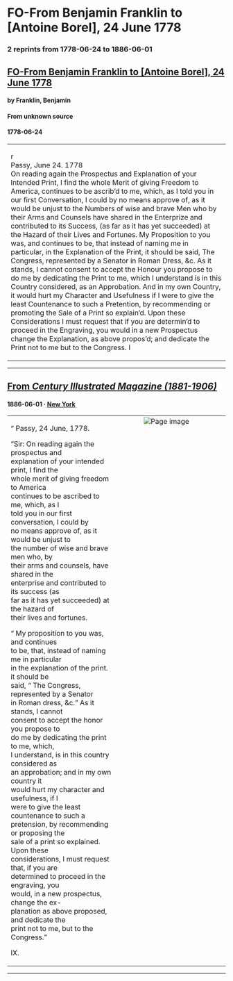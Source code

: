 
# FO-From Benjamin Franklin to [Antoine Borel], 24 June 1778

### 2 reprints from 1778-06-24 to 1886-06-01

## [FO-From Benjamin Franklin to [Antoine Borel], 24 June 1778](https://founders.archives.gov/documents/Franklin/01-26-02-0611)

#### by Franklin, Benjamin

#### From unknown source

#### 1778-06-24

<table style="width: 100%;"><tr><td style="width: 50%">

r  
Passy, June 24. 1778  
On reading again the Prospectus and Explanation of your Intended Print, I find the whole Merit of giving Freedom to America, continues to be ascrib’d to me, which, as I told you in our first Conversation, I could by no means approve of, as it would be unjust to the Numbers of wise and brave Men who by their Arms and Counsels have shared in the Enterprize and contributed to its Success, (as far as it has yet succeeded) at the Hazard of their Lives and Fortunes. My Proposition to you was, and continues to be, that instead of naming me in particular, in the Explanation of the Print, it should be said, The Congress, represented by a Senator in Roman Dress, &amp;c. As it stands, I cannot consent to accept the Honour you propose to do me by dedicating the Print to me, which I understand is in this Country considered, as an Approbation. And in my own Country, it would hurt my Character and Usefulness if I were to give the least Countenance to such a Pretention, by recommending or promoting the Sale of a Print so explain’d. Upon these Considerations I must request that if you are determin’d to proceed in the Engraving, you would in a new Prospectus change the Explanation, as above propos’d; and dedicate the Print not to me but to the Congress. I
</td></tr></table>

---

## [From _Century Illustrated Magazine (1881-1906)_](https://archive.org/details/sim_century-illustrated-monthly-magazine_1886-06_32_2/page/n94/mode/1up?view=theater)

#### 1886-06-01 &middot; [New York](http://dbpedia.org/resource/New_York_City)

<table style="width: 100%;"><tr><td style="width: 50%">

  
“ Passy, 24 June, 1778.  
  
“Sir: On reading again the prospectus and  
explanation of your intended print, I find the  
whole merit of giving freedom to America  
continues to be ascribed to me, which, as I  
told you in our first conversation, I could by  
no means approve of, as it would be unjust to  
the number of wise and brave men who, by  
their arms and counsels, have shared in the  
enterprise and contributed to its success (as  
far as it has yet succeeded) at the hazard of  
their lives and fortunes.  
  
“ My proposition to you was, and continues  
to be, that, instead of naming me in particular  
in the explanation of the print. it should be  
said, “ The Congress, represented by a Senator  
in Roman dress, &amp;c.” As it stands, I cannot  
consent to accept the honor you propose to  
do me by dedicating the print to me, which,  
I understand, is in this country considered as  
an approbation; and in my own country it  
would hurt my character and usefulness, if I  
were to give the least countenance to such a  
pretension, by recommending or proposing the  
sale of a print so explained. Upon these  
considerations, I must request that, if you are  
determined to proceed in the engraving, you  
would, in a new prospectus, change the ex-  
planation as above proposed, and dedicate the  
print not to me, but to the Congress.”  
  
IX.
</td><td style="width: 50%; max-height: 75%; margin: auto; display: block;">
<img alt="Page image" src="https://iiif.archive.org/iiif/sim_century-illustrated-monthly-magazine_1886-06_32_2&#0036;94/pct:9.512195,19.019274,35.691057,41.751701/,600/0/default.jpg"/>
</td>
</tr></table>

---


